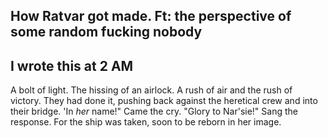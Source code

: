 ## How Ratvar got made. Ft: the perspective of some random fucking nobody
## I wrote this at 2 AM

A bolt of light. The hissing of an airlock. A rush of air and the rush of victory. They had done it, pushing back against the heretical crew and into their bridge. 'In *her* name!" Came the cry. "Glory to Nar'sie!" Sang the response. For the ship was taken, soon to be reborn in her image.


